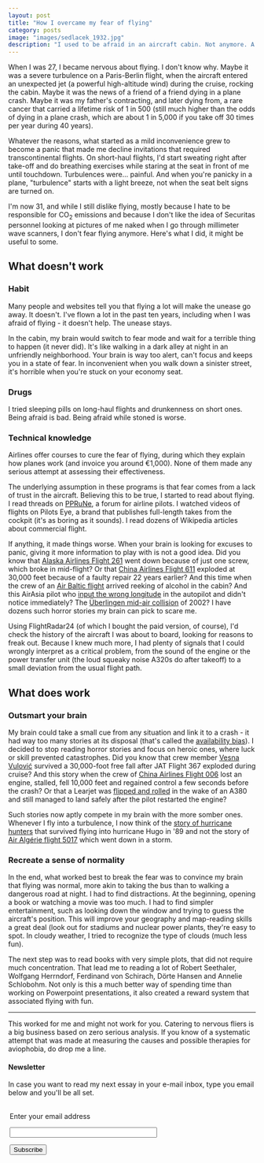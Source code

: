 ```yaml
---
layout: post
title: "How I overcame my fear of flying"
category: posts
image: "images/sedlacek_1932.jpg"
description: "I used to be afraid in an aircraft cabin. Not anymore. A how-to guide."
---
```


When I was 27, I became nervous about flying. I don't know why. Maybe it was a severe turbulence on a Paris-Berlin flight, when the aircraft entered an unexpected jet (a powerful high-altitude wind) during the cruise, rocking the cabin. Maybe it was the news of a friend of a friend dying in a plane crash. Maybe it was my father's contracting, and later dying from, a rare cancer that carried a lifetime risk of 1 in 500 (still much higher than the odds of dying in a plane crash, which are about 1 in 5,000 if you take off 30 times per year during 40 years).

Whatever the reasons, what started as a mild inconvenience grew to become a panic that made me decline invitations that required transcontinental flights. On short-haul flights, I'd start sweating right after take-off and do breathing exercises while staring at the seat in front of me until touchdown. Turbulences were... painful. And when you're panicky in a plane, "turbulence" starts with a light breeze, not when the seat belt signs are turned on.

I'm now 31, and while I still dislike flying, mostly because I hate to be responsible for CO<sub>2</sub> emissions and because I don't like the idea of Securitas personnel looking at pictures of me naked when I go through millimeter wave scanners, I don't fear flying anymore. Here's what I did, it might be useful to some.

## What doesn't work

### Habit

Many people and websites tell you that flying a lot will make the unease go away. It doesn't. I've flown a lot in the past ten years, including when I was afraid of flying - it doesn't help. The unease stays. 

In the cabin, my brain would switch to fear mode and wait for a terrible thing to happen (it never did). It's like walking in a dark alley at night in an unfriendly neighborhood. Your brain is way too alert, can't focus and keeps you in a state of fear. In inconvenient when you walk down a sinister street, it's horrible when you're stuck on your economy seat.

### Drugs

I tried sleeping pills on long-haul flights and drunkenness on short ones. Being afraid is bad. Being afraid while stoned is worse.

### Technical knowledge

Airlines offer courses to cure the fear of flying, during which they explain how planes work (and invoice you around €1,000). None of them made any serious attempt at assessing their effectiveness. 

The underlying assumption in these programs is that fear comes from a lack of trust in the aircraft. Believing this to be true, I started to read about flying. I read threads on [PPRuNe](http://www.pprune.org/), a forum for airline pilots. I watched videos of flights on Pilots Eye, a brand that publishes full-length takes from the cockpit (it's as boring as it sounds). I read dozens of Wikipedia articles about commercial flight.

If anything, it made things worse. When your brain is looking for excuses to panic, giving it more information to play with is not a good idea. Did you know that [Alaska Airlines Flight 261](https://en.wikipedia.org/wiki/Alaska_Airlines_Flight_261) went down because of just one screw, which broke in mid-flight? Or that [China Airlines Flight 611](https://en.wikipedia.org/wiki/China_Airlines_Flight_611) exploded at 30,000 feet because of a faulty repair 22 years earlier? And this time when the crew of an [Air Baltic flight](https://www.theguardian.com/world/2015/aug/18/drunken-airbaltic-crew-included-co-pilot-at-seven-times-legal-alcohol-limit) arrived reeking of alcohol in the cabin? And this AirAsia pilot who [input the wrong longitude](http://abcnews.go.com/International/airasia-flight-traveled-wrong-direction-captain-entered-bad/story?id=41928804) in the autopilot and didn't notice immediately? The [Überlingen mid-air collision](https://en.wikipedia.org/wiki/%C3%9Cberlingen_mid-air_collision) of 2002? I have dozens such horror stories my brain can pick to scare me.

Using FlightRadar24 (of which I bought the paid version, of course), I'd check the history of the aircraft I was about to board, looking for reasons to freak out. Because I knew much more, I had plenty of signals that I could wrongly interpret as a critical problem, from the sound of the engine or the power transfer unit (the loud squeaky noise A320s do after takeoff) to a small deviation from the usual flight path.

## What does work

### Outsmart your brain

My brain could take a small cue from any situation and link it to a crash - it had way too many stories at its disposal (that's called the [availability bias](https://en.wikipedia.org/wiki/Availability_heuristic)). I decided to stop reading horror stories and focus on heroic ones, where luck or skill prevented catastrophes. Did you know that crew member [Vesna Vulović](https://en.wikipedia.org/wiki/Vesna_Vulovi%C4%87) survived a 30,000-foot free fall after JAT Flight 367 exploded during cruise? And this story when the crew of [China Airlines Flight 006](https://en.wikipedia.org/wiki/China_Airlines_Flight_006) lost an engine, stalled, fell 10,000 feet and regained control a few seconds before the crash? Or that a Learjet was [flipped and rolled](https://www.9news.com.au/world/2017/04/20/08/33/a380-wake-turbulence-flipped-and-rolled-learjet-mid-flight) in the wake of an A380 and still managed to land safely after the pilot restarted the engine?

Such stories now aptly compete in my brain with the more somber ones. Whenever I fly into a turbulence, I now think of the [story of hurricane hunters](www.wunderground.com/education/hugo1.asp) that survived flying into hurricane Hugo in '89 and not the story of [Air Algérie flight 5017](https://en.wikipedia.org/wiki/Air_Alg%C3%A9rie_Flight_5017) which went down in a storm.

### Recreate a sense of normality

In the end, what worked best to break the fear was to convince my brain that flying was normal, more akin to taking the bus than to walking a dangerous road at night. I had to find distractions. At the beginning, opening a book or watching a movie was too much. I had to find simpler entertainment, such as looking down the window and trying to guess the aircraft's position. This will improve your geography and map-reading skills a great deal (look out for stadiums and nuclear power plants, they're easy to spot. In cloudy weather, I tried to recognize the type of clouds (much less fun).

The next step was to read books with very simple plots, that did not require much concentration. That lead me to reading a lot of Robert Seethaler, Wolfgang Herrndorf, Ferdinand von Schirach, Dörte Hansen and Annelie Schlobohm. Not only is this a much better way of spending time than working on Powerpoint presentations, it also created a reward system that associated flying with fun.

***

This worked for me and might not work for you. Catering to nervous fliers is a big business based on zero serious analysis. If you know of a systematic attempt that was made at measuring the causes and possible therapies for aviophobia, do drop me a line.
	

<h4>Newsletter</h4>
<p>In case you want to read my next essay in your e-mail inbox, type you email below and you'll be all set.</p>
<form style="padding:3px;" action="https://tinyletter.com/nkb" method="post" target="popupwindow" onsubmit="window.open('https://tinyletter.com/nkb', 'popupwindow', 'scrollbars=yes,width=800,height=600');return true"><p><label for="tlemail">Enter your email address</label></p><p><input type="text" style="width:300px" name="email" id="tlemail" /></p><input type="hidden" value="1" name="embed"/><input type="submit" value="Subscribe" /></form>
